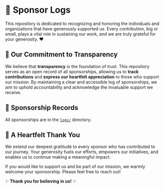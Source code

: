 # 🎉 Sponsor Logs

This repository is dedicated to recognizing and honoring the individuals and organizations that have generously supported us. Every contribution, big or small, plays a vital role in sustaining our work, and we are truly grateful for your generosity. ❤️

## 🎯 Our Commitment to Transparency

We believe that **transparency** is the foundation of trust. This repository serves as an open record of all sponsorships, allowing us to **track contributions** and **express our heartfelt appreciation** to those who support our mission. By maintaining a clear and accessible log of sponsorships, we aim to uphold accountability and acknowledge the invaluable support we receive.

## 📜 Sponsorship Records

All sponsorships are in the [`logs/`](logs/) directory.  


## 🙏 A Heartfelt Thank You

We extend our deepest gratitude to every sponsor who has contributed to our journey. Your generosity fuels our efforts, empowers our initiatives, and enables us to continue making a meaningful impact. 

If you would like to support us and be part of our mission, we warmly welcome your sponsorship. Please feel free to reach out!  

✨ **Thank you for believing in us!** ✨  
